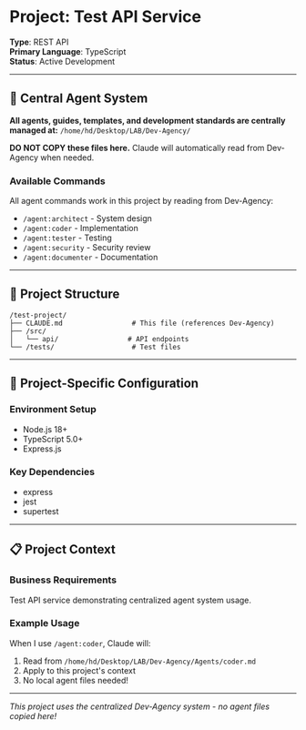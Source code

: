 # Project: Test API Service

**Type**: REST API  
**Primary Language**: TypeScript  
**Status**: Active Development

---

## 🎯 Central Agent System

**All agents, guides, templates, and development standards are centrally managed at:**
`/home/hd/Desktop/LAB/Dev-Agency/`

**DO NOT COPY these files here.** Claude will automatically read from Dev-Agency when needed.

### Available Commands
All agent commands work in this project by reading from Dev-Agency:
- `/agent:architect` - System design
- `/agent:coder` - Implementation 
- `/agent:tester` - Testing
- `/agent:security` - Security review
- `/agent:documenter` - Documentation

---

## 📁 Project Structure

```
/test-project/
├── CLAUDE.md                 # This file (references Dev-Agency)
├── /src/
│   └── api/                 # API endpoints
└── /tests/                   # Test files
```

---

## 🔧 Project-Specific Configuration

### Environment Setup
- Node.js 18+
- TypeScript 5.0+
- Express.js

### Key Dependencies
- express
- jest
- supertest

---

## 📋 Project Context

### Business Requirements
Test API service demonstrating centralized agent system usage.

### Example Usage
When I use `/agent:coder`, Claude will:
1. Read from `/home/hd/Desktop/LAB/Dev-Agency/Agents/coder.md`
2. Apply to this project's context
3. No local agent files needed!

---

*This project uses the centralized Dev-Agency system - no agent files copied here!*